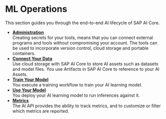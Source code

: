 <!-- loio7f5aa9bd97db419fba5bf888843e1fae -->

# ML Operations

This section guides you through the end-to-end AI lifecycle of SAP AI Core.

-   **[Administration](administration-7937fc1.md "Creating secrets for your tools, means that you can connect external programs and tools without compromising your account. The tools can
		be used to incorporate version control, cloud storage and portable containers.")**  
Creating secrets for your tools, means that you can connect external programs and tools without compromising your account. The tools can be used to incorporate version control, cloud storage and portable containers.
-   **[Connect Your Data](connect-your-data-9508bdb.md "Use cloud storage with SAP AI Core to store AI assets such as
		datasets and model files. You use Artifacts in SAP AI Core to reference
		to your AI Assets.")**  
Use cloud storage with SAP AI Core to store AI assets such as datasets and model files. You use Artifacts in SAP AI Core to reference to your AI Assets.
-   **[Train Your Model](train-your-model-a9ceb06.md "You execute a training workflow to train your AI learning model.")**  
You execute a training workflow to train your AI learning model.
-   **[Use Your Model](use-your-model-7f93e8f.md "You deploy your AI learning model to run inferences against it.")**  
You deploy your AI learning model to run inferences against it.
-   **[Metrics](metrics-36f8bec.md "The AI API provides the ability to track metrics, and to customize or filter which metrics are reported.")**  
The AI API provides the ability to track metrics, and to customize or filter which metrics are reported.

